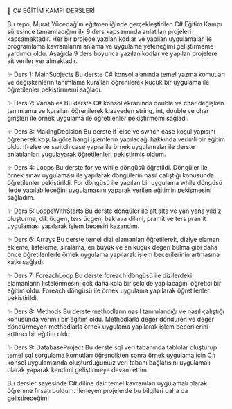 🚀 C# EĞİTİM KAMPI DERSLERİ


Bu repo, Murat Yücedağ'ın eğitmenliğinde gerçekleştirilen C# Eğitim Kampı süresince tamamladığım ilk 9 ders kapsamında anlatılan projeleri kapsamaktadır. 
Her bir projede yazılan kodlar ve yapılan uygulamalar ile programlama kavramlarını anlama ve uygulama yeteneğimi geliştirmeme yardımcı oldu.
Aşağıda 9 ders boyunca yazılan kodlar ve yapılan projelere ait veriler yer almaktadır.

✨ Ders 1: MainSubjects
Bu derste C# konsol alanında temel yazma komutları ve  değişkenlerin tanımlama kuralları öğrenilerek küçük bir uygulama ile öğretilenler pekiştirmemi sağladı.

✨ Ders 2: Variables
Bu derste C# konsol ekranında double ve char değişken tanımlama ve kuralları öğrenilerek klavyeden string, int, double ve char girişleri ile örnek uygulama ile öğretilenler pekiştirmemi sağladı.

✨ Ders 3: MakingDecision
Bu derste if-else ve switch case koşul yapısını öğrenerek koşula göre hangi işlemlerin yapılacağı hakkında verimli bir eğitim oldu. if-else ve switch case yapısı ile örnek uygulamalar ile derste anlatılanları yugulayarak 
öğretilenleri pekiştirmiş oldum.

✨ Ders 4: Loops
Bu derste for ve while döngüsü öğretildi. Döngüler ile örnek sınav uygulaması ile yapılarak döngülerin nasıl çalıştığı konusunda öğretilenler pekiştirildi.
For döngüsü ile yapılan bir uygulama  while döngüsü ilede yapılabileceğini uygulamasını yaparak verilen eğitimin pekişmesini sağladım. 

✨ Ders 5: LoopsWithStarts
Bu derste döngüler ile alt alta ve yan yana yıldız oluşturma, dik üçgen, ters üçgen, baklava dilimi, pramit ve ters pramit uygulaması yapılarak işlem becesiri kazandım.

✨ Ders 6: Arrays
Bu derste temel dizi elamanları öğretilerek, diziye elaman ekleme, listeleme, sıralama, en büyük ve en küçük değeri bulma gibi daha önce öğretilenlerle örnek uygulama yapılarak işlem becerilerinin artmasına katkı sağladı.

✨ Ders 7: ForeachLoop
Bu derste foreach döngüsü ile dizilerdeki elamanların listelenmesini çok daha kola bir şekilde yapılacağını öğretici bir eğitim oldu. Foreach döngüsü ile örnek uygulama yapılarak öğretilenler pekiştirildi.

✨ Ders 8: Methods
Bu derste methodların nasıl tanımlandığı ve nasıl çalıştığı konusunda verimli bir eğitim oldu. Methodlarla değer döndüren ve değer döndürmeyen methodlarla örnek uygulama yapılarak işlem becerilerini arttırıcı bir eğitim oldu.

✨ Ders 9: DatabaseProject
Bu derste sql veri tabanında tablolar oluşturup temel sql sorgulama komutları öğrendikten sonra örnek uygulama için  C# konsol uygulamsında oluşturduğumuz veri tabanı bağlatısını uygulamalı olarak yaparak kendimi geliştirmeye devam ettim.

Bu dersler sayesinde C# diline dair temel kavramları uygulamalı olarak öğrenme fırsatı buldum. İlerleyen projelerde bu bilgileri daha da geliştireceğim!

